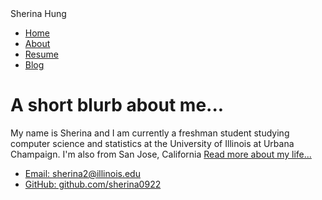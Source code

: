 
<html>
	<head>
		Sherina Hung
	</head>
	<body>
		<nav>
    		<ul>
        		<li><a href="/">Home</a></li>
	        	<li><a href="/About">About</a></li>
        		<li><a href="/Resume">Resume</a></li>
        		<li><a href="/Blog">Blog</a></li>
    		</ul>
		</nav>
		<div class="container">
    		<div class="blurb">
        		<h1>A short blurb about me...</h1>
				<p>My name is Sherina and I am currently a freshman student studying computer science and statistics at the University of Illinois at Urbana Champaign. I'm also from San Jose, California 
<a href="/about">Read more about my life...</a></p>
    		</div><!-- /.blurb -->
		</div><!-- /.container -->
		<footer>
    		<ul>
        		<li><a href="mailto:sherina2@illinois.edu">Email: sherina2@illinois.edu</a></li>
        		<li><a href="https://github.com/sherina0922">GitHub: github.com/sherina0922</a></li>
			</ul>
		</footer>
	</body>
</html>


